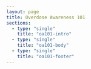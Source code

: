 ```yaml
---
layout: page
title: Overdose Awareness 101
sections:
  - type: "single"
    title: "oa101-intro"
  - type: "single"
    title: "oa101-body"
  - type: "single"
    title: "oa101-footer"
---
```

